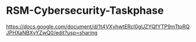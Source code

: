 # RSM-Cybersecurity-Taskphase
https://docs.google.com/document/d/1t4VXyhwtERcl0gUZYQfYTP9mTtpRQJPHXaNBXyYZwQ0/edit?usp=sharing
